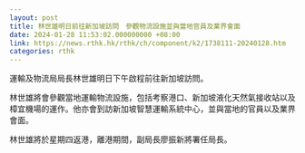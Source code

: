 ```yaml
---
layout: post
title: 林世雄明日前往新加坡訪問　參觀物流設施並與當地官員及業界會面
date: 2024-01-28 11:53:02.000000000 +08:00
link: https://news.rthk.hk/rthk/ch/component/k2/1738111-20240128.htm
categories: rthk
---
```


運輸及物流局局長林世雄明日下午啟程前往新加坡訪問。

林世雄將會參觀當地運輸物流設施，包括考察港口、新加坡液化天然氣接收站以及樟宜機場的運作。他亦會到訪新加坡智慧運輸系統中心，並與當地的官員以及業界會面。

林世雄將於星期四返港，離港期間，副局長廖振新將署任局長。
